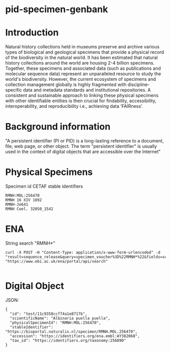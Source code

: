 # pid-specimen-genbank

# Introduction 

Natural history collections held in museums preserve and archive various types of biological and geological specimens that provide a physical record of the biodiversity in the natural world. It has been estimated that natural history collections around the world are housing 2-4 billion specimens. Together, these specimens and associated data (such as publications and molecular sequence data) represent an unparalleled resource to study the world's biodiversity. However, the current ecosystem of specimens and collection management globally is highly fragmented with discipline-specific data and metadata standards and institutional repositories. A consistent and sustainable approach to linking these physical specimens with other identifiable entities is then crucial for findability, accessibility, interoperability, and reproducibility i.e., achieving data ‘FAIRness’. 

# Background information 

"A persistent identifier (PI or PID) is a long-lasting reference to a document, file, web page, or other object. The term "persistent identifier" is usually used in the context of digital objects that are accessible over the Internet"


# Physical Specimens 

Specimen id 
CETAF stable identifiers 

```
RMNH:MOL:256470
RMNH 16 XIV 1892
RMNH-Jo641 
RMNH Coel. 32050_1542
````

# ENA 

String search "RMNH*" 
```
curl -X POST -H "Content-Type: application/x-www-form-urlencoded" -d "result=sequence_release&query=specimen_voucher%3D%22RMNH*%22&fields=scientific_name%2Ctax_id%2Ccollection_date%2Cspecimen_voucher%2Caccession&format=tsv" "https://www.ebi.ac.uk/ena/portal/api/search"


```
# Digital Object 

JSON: 
```
{
  "id": "test/11c9358ccf74a1e8717b",
  "scientificName": "Albinaria puella puella",
  "physicalSpecimenId": "RMNH:MOL:256470",
  "stableIdentifier": "https://bioportal.naturalis.nl/specimen/RMNH.MOL.256470",
  "accession": "https://identifiers.org/ena.embl:AY382068",
  "tax_id": "https://identifiers.org/taxonomy:256890"
}
```



